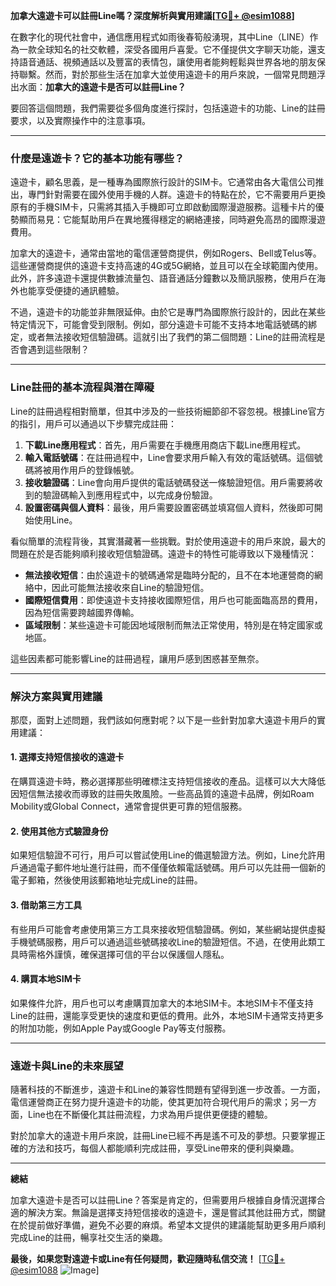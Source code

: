 **加拿大遠遊卡可以註冊Line嗎？深度解析與實用建議[[TG💪+ @esim1088](https://t.me/s/esim1088)]**

在數字化的現代社會中，通信應用程式如雨後春筍般湧現，其中Line（LINE）作為一款全球知名的社交軟體，深受各國用戶喜愛。它不僅提供文字聊天功能，還支持語音通話、視頻通話以及豐富的表情包，讓使用者能夠輕鬆與世界各地的朋友保持聯繫。然而，對於那些生活在加拿大並使用遠遊卡的用戶來說，一個常見問題浮出水面：**加拿大的遠遊卡是否可以註冊Line？**

要回答這個問題，我們需要從多個角度進行探討，包括遠遊卡的功能、Line的註冊要求，以及實際操作中的注意事項。

---

### **什麼是遠遊卡？它的基本功能有哪些？**

遠遊卡，顧名思義，是一種專為國際旅行設計的SIM卡。它通常由各大電信公司推出，專門針對需要在國外使用手機的人群。遠遊卡的特點在於，它不需要用戶更換原有的手機SIM卡，只需將其插入手機即可立即啟動國際漫遊服務。這種卡片的優勢顯而易見：它能幫助用戶在異地獲得穩定的網絡連接，同時避免高昂的國際漫遊費用。

加拿大的遠遊卡，通常由當地的電信運營商提供，例如Rogers、Bell或Telus等。這些運營商提供的遠遊卡支持高速的4G或5G網絡，並且可以在全球範圍內使用。此外，許多遠遊卡還提供數據流量包、語音通話分鐘數以及簡訊服務，使用戶在海外也能享受便捷的通訊體驗。

不過，遠遊卡的功能並非無限延伸。由於它是專門為國際旅行設計的，因此在某些特定情況下，可能會受到限制。例如，部分遠遊卡可能不支持本地電話號碼的綁定，或者無法接收短信驗證碼。這就引出了我們的第二個問題：Line的註冊流程是否會遇到這些限制？

---

### **Line註冊的基本流程與潛在障礙**

Line的註冊過程相對簡單，但其中涉及的一些技術細節卻不容忽視。根據Line官方的指引，用戶可以通過以下步驟完成註冊：

1. **下載Line應用程式**：首先，用戶需要在手機應用商店下載Line應用程式。
2. **輸入電話號碼**：在註冊過程中，Line會要求用戶輸入有效的電話號碼。這個號碼將被用作用戶的登錄帳號。
3. **接收驗證碼**：Line會向用戶提供的電話號碼發送一條驗證短信。用戶需要將收到的驗證碼輸入到應用程式中，以完成身份驗證。
4. **設置密碼與個人資料**：最後，用戶需要設置密碼並填寫個人資料，然後即可開始使用Line。

看似簡單的流程背後，其實潛藏著一些挑戰。對於使用遠遊卡的用戶來說，最大的問題在於是否能夠順利接收短信驗證碼。遠遊卡的特性可能導致以下幾種情況：

- **無法接收短信**：由於遠遊卡的號碼通常是臨時分配的，且不在本地運營商的網絡中，因此可能無法接收來自Line的驗證短信。
- **國際短信費用**：即使遠遊卡支持接收國際短信，用戶也可能面臨高昂的費用，因為短信需要跨越國界傳輸。
- **區域限制**：某些遠遊卡可能因地域限制而無法正常使用，特別是在特定國家或地區。

這些因素都可能影響Line的註冊過程，讓用戶感到困惑甚至無奈。

---

### **解決方案與實用建議**

那麼，面對上述問題，我們該如何應對呢？以下是一些針對加拿大遠遊卡用戶的實用建議：

#### **1. 選擇支持短信接收的遠遊卡**
在購買遠遊卡時，務必選擇那些明確標注支持短信接收的產品。這樣可以大大降低因短信無法接收而導致的註冊失敗風險。一些高品質的遠遊卡品牌，例如Roam Mobility或Global Connect，通常會提供更可靠的短信服務。

#### **2. 使用其他方式驗證身份**
如果短信驗證不可行，用戶可以嘗試使用Line的備選驗證方法。例如，Line允許用戶通過電子郵件地址進行註冊，而不僅僅依賴電話號碼。用戶可以先註冊一個新的電子郵箱，然後使用該郵箱地址完成Line的註冊。

#### **3. 借助第三方工具**
有些用戶可能會考慮使用第三方工具來接收短信驗證碼。例如，某些網站提供虛擬手機號碼服務，用戶可以通過這些號碼接收Line的驗證短信。不過，在使用此類工具時需格外謹慎，確保選擇可信的平台以保護個人隱私。

#### **4. 購買本地SIM卡**
如果條件允許，用戶也可以考慮購買加拿大的本地SIM卡。本地SIM卡不僅支持Line的註冊，還能享受更快的速度和更低的費用。此外，本地SIM卡通常支持更多的附加功能，例如Apple Pay或Google Pay等支付服務。

---

### **遠遊卡與Line的未來展望**

隨著科技的不斷進步，遠遊卡和Line的兼容性問題有望得到進一步改善。一方面，電信運營商正在努力提升遠遊卡的功能，使其更加符合現代用戶的需求；另一方面，Line也在不斷優化其註冊流程，力求為用戶提供更便捷的體驗。

對於加拿大的遠遊卡用戶來說，註冊Line已經不再是遙不可及的夢想。只要掌握正確的方法和技巧，每個人都能順利完成註冊，享受Line帶來的便利與樂趣。

---

**總結**

加拿大遠遊卡是否可以註冊Line？答案是肯定的，但需要用戶根據自身情況選擇合適的解決方案。無論是選擇支持短信接收的遠遊卡，還是嘗試其他註冊方式，關鍵在於提前做好準備，避免不必要的麻煩。希望本文提供的建議能幫助更多用戶順利完成Line的註冊，暢享社交生活的樂趣。

**最後，如果您對遠遊卡或Line有任何疑問，歡迎隨時私信交流！** [[TG💪+ @esim1088](https://t.me/s/esim1088) ![Image](https://i.postimg.cc/4NQfJmqS/Snipaste-2025-05-13-00-14-12.png)]